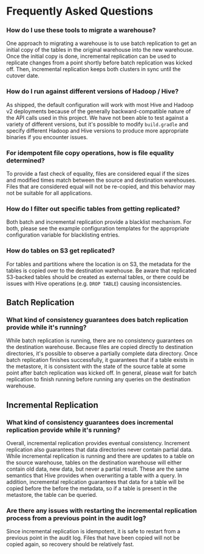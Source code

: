 # Frequently Asked Questions

### How do I use these tools to migrate a warehouse?

One approach to migrating a warehouse is to use batch replication to get an initial copy of the tables in the original warehouse into the new warehouse. Once the initial copy is done, incremental replication can be used to replicate changes from a point shortly before batch replication was kicked off. Then, incremental replication keeps both clusters in sync until the cutover date.

### How do I run against different versions of Hadoop / Hive?

As shipped, the default configuration will work with most Hive and Hadoop v2 deployments because of the generally backward-compatible nature of the API calls used in this project. We have not been able to test against a variety of different versions, but it's possible to modify `build.gradle` and specify different Hadoop and Hive versions to produce more appropriate binaries if you encounter issues.

### For idempotent file copy operations, how is file equality determined?

To provide a fast check of equality, files are considered equal if the sizes and modified times match between the source and destination warehouses. Files that are considered equal will not be re-copied, and this behavior may not be suitable for all applications.

### How do I filter out specific tables from getting replicated?

Both batch and incremental replication provide a blacklist mechanism. For both, please see the example configuration templates for the appropriate configuration variable for blacklisting entries.

### How do tables on S3 get replicated?

For tables and partitions where the location is on S3, the metadata for the tables is copied over to the destination warehouse. Be aware that replicated S3-backed tables should be created as external tables, or there could be issues with Hive operations (e.g. `DROP TABLE`) causing inconsistencies.

## Batch Replication

### What kind of consistency guarantees does batch replication provide while it's running?

While batch replication is running, there are no consistency guarantees on the destination warehouse. Because files are copied directly to destination directories, it's possible to observe a partially complete data directory. Once batch replication finishes successfully, it guarantees that if a table exists in the metastore, it is consistent with the state of the source table at some point after batch replication was kicked off. In general, please wait for batch replication to finish running before running any queries on the destination warehouse.

## Incremental Replication

### What kind of consistency guarantees	does incremental replication provide while it's running?

Overall, incremental replication provides eventual consistency. Increment replication also guarantees that data directories never contain partial data. While incremental replication is running and there are updates to a table on the source warehouse, tables on the destination warehouse will either contain old data, new data, but never a partial result. These are the same semantics that Hive provides when overwriting a table with a query. In addition, incremental replication guarantees that data for a table will be copied before the before the metadata, so if a table is present in the metastore, the table can be queried.

### Are there any issues with restarting the incremental replication process from a previous point in the audit log?

Since incremental replication is idempotent, it is safe to restart from a previous point in the audit log. Files that have been copied will not be copied again, so recovery should be relatively fast.